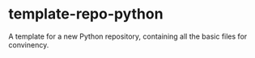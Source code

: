 # template-repo-python
A template for a new Python repository, containing all the basic files for convinency. 
